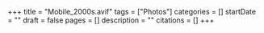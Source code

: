 +++
title = "Mobile_2000s.avif"
tags = ["Photos"]
categories = []
startDate = ""
draft = false
pages = []
description = ""
citations = []
+++
